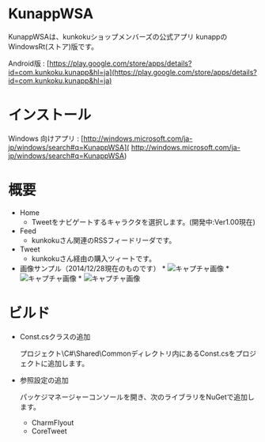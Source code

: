 # KunappWSA

KunappWSAは、kunkokuショップメンバーズの公式アプリ
kunappのWindowsRt(ストア)版です。

Android版 : [https://play.google.com/store/apps/details?id=com.kunkoku.kunapp&hl=ja](https://play.google.com/store/apps/details?id=com.kunkoku.kunapp&hl=ja)

# インストール
Windows 向けアプリ : [http://windows.microsoft.com/ja-jp/windows/search#q=KunappWSA](
http://windows.microsoft.com/ja-jp/windows/search#q=KunappWSA)

# 概要

* Home
	* Tweetをナビゲートするキャラクタを選択します。(開発中:Ver1.00現在)
* Feed
	* kunkokuさん関連のRSSフィードリーダです。
* Tweet
	* kunkokuさん経由の購入ツィートです。
* 画像サンプル（2014/12/28現在のものです）
		* ![キャプチャ画像](https://raw.github.com/shirothin/KunappWSA/master/description/KunappWSA_SS0.png)
		* ![キャプチャ画像](https://raw.github.com/shirothin/KunappWSA/master/description/KunappWSA_SS2.png)
		* ![キャプチャ画像](https://raw.github.com/shirothin/KunappWSA/master/description/KunappWSA_SS1.png)

# ビルド

* Const.csクラスの追加

	プロジェクト\C#\Shared\Commonディレクトリ内にあるConst.csをプロジェクトに追加します。
* 参照設定の追加

	パッケジマネージャーコンソールを開き、次のライブラリをNuGetで追加します。

	* CharmFlyout
	* CoreTweet


